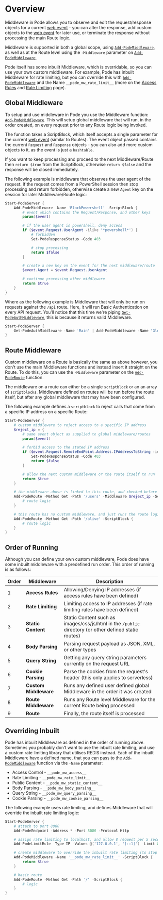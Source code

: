 # Overview

Middleware in Pode allows you to observe and edit the request/response objects for a current [web event](../../WebEvent) - you can alter the response, add custom objects to the [web event](../../WebEvent) for later use, or terminate the response without processing the main Route logic.

Middleware is supported in both a global scope, using  [`Add-PodeMiddleware`](../../../Functions/Core/Add-PodeMiddleware), as well as at the Route level using the `-Middleware` parameter on  [`Add-PodeMiddleware`](../../../Functions/Core/Add-PodeMiddleware),

Pode itself has some inbuilt Middleware, which is overridable, so you can use your own custom middleware. For example, Pode has inbuilt Middleware for rate limiting, but you can override this with  [`Add-PodeMiddleware`](../../../Functions/Core/Add-PodeMiddleware) and the Name `__pode_mw_rate_limit__` (more on the [Access Rules](../Types/AccessRules) and [Rate Limiting](../Types/RateLimiting) page).

## Global Middleware

To setup and use middleware in Pode you use the Middleware function:  [`Add-PodeMiddleware`](../../../Functions/Core/Add-PodeMiddleware). This will setup global middleware that will run, in the order created, on every request prior to any Route logic being invoked.

The function takes a ScriptBlock, which itself accepts a single parameter for the current [web event](../../WebEvent) (similar to Routes). The event object passed contains the current `Request` and `Response` objects - you can also add more custom objects to it, as the event is just a `hashtable`.

If you want to keep processing and proceed to the next Middleware/Route then `return $true` from the ScriptBlock, otherwise `return $false` and the response will be closed immediately.

The following example is middleware that observes the user agent of the request. If the request comes from a PowerShell session then stop processing and return forbidden, otherwise create a new `Agent` key on the session for later Middleware/Route logic:

```powershell
Start-PodeServer {
    Add-PodeMiddleware -Name 'BlockPowershell' -ScriptBlock {
        # event which contains the Request/Response, and other keys
        param($event)

        # if the user agent is powershell, deny access
        if ($event.Request.UserAgent -ilike '*powershell*') {
            # forbidden
            Set-PodeResponseStatus -Code 403

            # stop processing
            return $false
        }

        # create a new key on the event for the next middleware/route
        $event.Agent = $event.Request.UserAgent

        # continue processing other middleware
        return $true
    }
}
```

Where as the following example is Middleware that will only be run on requests against the `/api` route. Here, it will run Basic Authentication on every API request. You'll notice that this time we're piping  [`Get-PodeAuthMiddleware`](../../../Functions/Authentication/Get-PodeAuthMiddleware), this is because it returns valid Middleware.

```powershell
Start-PodeServer {
    Get-PodeAuthMiddleware -Name 'Main' | Add-PodeMiddleware -Name 'GlobalApiAuthCheck' -Route '/api'
}
```

## Route Middleware

Custom middleware on a Route is basically the same as above however, you don't use the main Middleware functions and instead insert it straight on the Route. To do this, you can use the `-Middleware` parameter on the  [`Add-PodeRoute`](../../../Functions/Routes/Add-PodeRoute) function.

The middleware on a route can either be a single `scriptblock` or an an array of `scriptblocks`. Middleware defined on routes will be run before the route itself, but after any global middleware that may have been configured.

The following example defines a `scriptblock` to reject calls that come from a specific IP address on a specific Route:

```powershell
Start-PodeServer {
    # custom middleware to reject access to a specific IP address
    $reject_ip = {
        # same event object as supplied to global middleware/routes
        param($event)

        # forbid access to the stated IP address
        if ($event.Request.RemoteEndPoint.Address.IPAddressToString -ieq '10.10.1.8') {
            Set-PodeResponseStatus -Code 403
            return $false
        }

        # allow the next custom middleware or the route itself to run
        return $true
    }

    # the middleware above is linked to this route, and checked before running the route logic
    Add-PodeRoute -Method Get -Path '/users' -Middleware $reject_ip -ScriptBlock {
        # route logic
    }

    # this route has no custom middleware, and just runs the route logic
    Add-PodeRoute -Method Get -Path '/alive' -ScriptBlock {
        # route logic
    }
}
```

## Order of Running

Although you can define your own custom middleware, Pode does have some inbuilt middleware with a predefined run order. This order of running is as follows:

| Order | Middleware | Description |
| ----- | ---------- | ----------- |
| 1 | **Access Rules** | Allowing/Denying IP addresses (if access rules have been defined) |
| 2 | **Rate Limiting** | Limiting access to IP addresses (if rate limiting rules have been defined) |
| 3 | **Static Content** | Static Content such as images/css/js/html in the `/public` directory (or other defined static routes) |
| 4 | **Body Parsing** | Parsing request payload as JSON, XML, or other types |
| 5 | **Query String** | Getting any query string parameters currently on the request URL |
| 6 | **Cookie Parsing** | Parse the cookies from the request's header (this only applies to serverless) |
| 7 | **Custom Middleware** | Runs any defined user defined global Middleware in the order it was created |
| 8 | **Route Middleware** | Runs any Route level Middleware for the current Route being processed |
| 9 | **Route** | Finally, the route itself is processed |

## Overriding Inbuilt

Pode has inbuilt Middleware as defined in the order of running above. Sometimes you probably don't want to use the inbuilt rate limiting, and use a custom rate limiting library that utilises REDIS instead. Each of the inbuilt Middleware have a defined name, that you can pass to the  [`Add-PodeMiddleware`](../../../Functions/Core/Add-PodeMiddleware) function via the `-Name` parameter:

* Access Control    - `__pode_mw_access__`
* Rate Limiting     - `__pode_mw_rate_limit__`
* Public Content    - `__pode_mw_static_content__`
* Body Parsing      - `__pode_mw_body_parsing__`
* Query String      - `__pode_mw_query_parsing__`
* Cookie Parsing    - `__pode_mw_cookie_parsing__`

The following example uses rate limiting, and defines Middleware that will override the inbuilt rate limiting logic:

```powershell
Start-PodeServer {
    # attach to port 8080
    Add-PodeEndpoint -Address * -Port 8080 -Protocol Http

    # assign rate limiting to localhost, and allow 8 request per 5 seconds
    Add-PodeLimitRule -Type IP -Values @('127.0.0.1', '[::1]') -Limit 8 -Seconds 5

    # create middleware to override the inbuilt rate limiting (to stop the limiting)
    Add-PodeMiddleware -Name '__pode_mw_rate_limit__' -ScriptBlock {
        return $true
    }

    # basic route
    Add-PodeRoute -Method Get -Path '/' -ScriptBlock {
        # logic
    }
}
```
